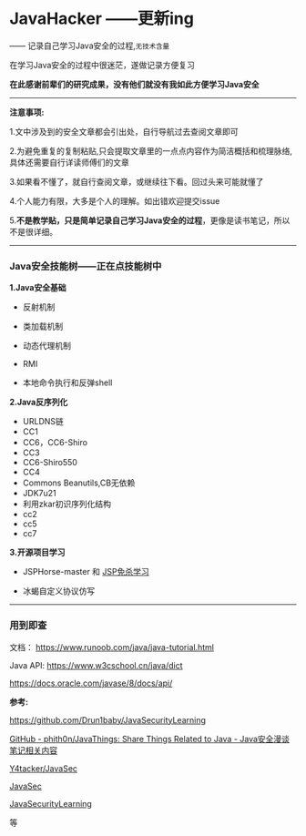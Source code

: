 # JavaHacker ——更新ing

—— 记录自己学习Java安全的过程,`无技术含量`

在学习Java安全的过程中很迷茫，遂做记录方便复习

**在此感谢前辈们的研究成果，没有他们就没有我如此方便学习Java安全**

---

**注意事项:**

1.文中涉及到的安全文章都会引出处，自行导航过去查阅文章即可

2.为避免重复的复制粘贴,只会提取文章里的一点点内容作为简洁概括和梳理脉络,具体还需要自行详读师傅们的文章

3.如果看不懂了，就自行查阅文章，或继续往下看。回过头来可能就懂了

4.个人能力有限，大多是个人的理解。如出错欢迎提交issue

5.**不是教学贴，只是简单记录自己学习Java安全的过程**，更像是读书笔记，所以不是很详细。

---

### Java安全技能树——正在点技能树中

**1.Java安全基础**

- 反射机制

-  类加载机制
-  动态代理机制
-  RMI
-  本地命令执行和反弹shell

**2.Java反序列化**

- URLDNS链
- CC1
- CC6，CC6-Shiro
- CC3
- CC6-Shiro550
- CC4
- Commons Beanutils,CB无依赖
- JDK7u21
- 利用zkar初识序列化结构
- cc2
- cc5
- cc7

**3.开源项目学习**

- JSPHorse-master	和 [JSP免杀学习](https://tttang.com/archive/1315/#toc_0x00)

- 冰蝎自定义协议仿写

  

---

### 用到即查

文档：
https://www.runoob.com/java/java-tutorial.html

Java API:
https://www.w3cschool.cn/java/dict

https://docs.oracle.com/javase/8/docs/api/

**参考:**

https://github.com/Drun1baby/JavaSecurityLearning

[GitHub - phith0n/JavaThings: Share Things Related to Java - Java安全漫谈笔记相关内容](https://github.com/phith0n/JavaThings)

[Y4tacker/JavaSec](https://github.com/Y4tacker/JavaSec)

[JavaSec](https://javasec.org/)

[JavaSecurityLearning](https://github.com/Drun1baby/JavaSecurityLearning)

等